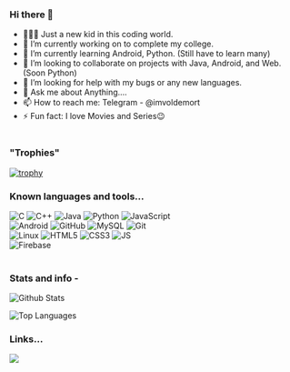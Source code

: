 ### Hi there 👋
- 🙋🏽‍♂️ Just a new kid in this coding world.
- 🔭 I’m currently working on to complete my college.
- 🌱 I’m currently learning Android, Python. (Still have to learn many)
- 👯 I’m looking to collaborate on projects with Java, Android, and Web. (Soon Python)
- 🤔 I’m looking for help with my bugs or any new languages.
- 💬 Ask me about Anything....
- 📫 How to reach me: Telegram - @imvoldemort
- ⚡ Fun fact: I love Movies and Series😉
</br> </br>

### "Trophies"</br>
[![trophy](https://github-profile-trophy.vercel.app/?username=SandeepUrankar)](https://github.com/ryo-ma/github-profile-trophy)


### Known languages and tools...
![C](https://img.shields.io/badge/C-black.svg?style=for-the-badge&logo=C&labelColor=black)
![C++](https://img.shields.io/badge/-c++-black.svg?style=for-the-badge&logo=c%2B%2B&labelColor=black)
![Java](https://img.shields.io/badge/Java-black.svg?style=for-the-badge&logo=Java&labelColor=black)
![Python](https://img.shields.io/badge/Python-black.svg?style=for-the-badge&logo=Python&labelColor=black)
![JavaScript](https://img.shields.io/badge/JavaScript-black.svg?style=for-the-badge&logo=Javascript&labelColor=black)
</br>
![Android](https://img.shields.io/badge/Android-black.svg?style=for-the-badge&logo=Android&labelColor=black)
![GitHub](https://img.shields.io/badge/Github-black.svg?style=for-the-badge&logo=Github&labelColor=black)
![MySQL](https://img.shields.io/badge/MySQL-black.svg?style=for-the-badge&logo=MySQL&labelColor=black)
![Git](https://img.shields.io/badge/Git-black.svg?style=for-the-badge&logo=Git&labelColor=black)
</br>
![Linux](https://img.shields.io/badge/Linux-black.svg?style=for-the-badge&logo=Linux&labelColor=black)
![HTML5](https://img.shields.io/badge/html5-black.svg?style=for-the-badge&logo=html5&labelColor=black)
![CSS3](https://img.shields.io/badge/css3-black.svg?style=for-the-badge&logo=css3&labelColor=black)
![JS](https://img.shields.io/badge/javascript-black.svg?style=for-the-badge&logo=javascript&labelColor=black)
</br>
![Firebase](https://img.shields.io/badge/Firebase-black.svg?style=for-the-badge&logo=Firebase&labelColor=black)
</br>
</br>
### Stats and info -
![Github Stats](https://github-readme-stats.vercel.app/api?username=SandeepUrankar&show_icons=true&count_private=true&include_all_commits=true)

![Top Languages](https://github-readme-stats.vercel.app/api/top-langs/?username=SandeepUrankar&langs_count=10&layout=compact)


### Links...

<a href="http://telegram.dog/imvoldemort"><img src="https://img.shields.io/badge/-Telegram-0088cc?style=for-the-badge&logo=Telegram&logoColor=white"></a>

